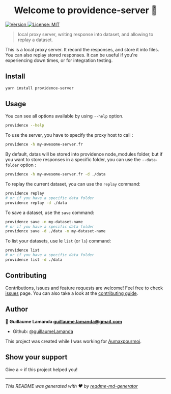 <h1 align="center">Welcome to providence-server 👋</h1>
<p>
  <a href="https://www.npmjs.com/package/providence-server" target="_blank">
    <img alt="Version" src="https://img.shields.io/npm/v/providence-server.svg">
  </a>
  <a href="#" target="_blank">
    <img alt="License: MIT" src="https://img.shields.io/badge/License-MIT-yellow.svg" />
  </a>
</p>

> local proxy server, writing response into dataset, and allowing to replay a dataset.

This is a local proxy server. It record the responses, and store it into files.
You can also replay stored responses. It can be useful if you're experiencing down times, or for integration testing.

## Install

```sh
yarn install providence-server
```

## Usage

You can see all options available by using `--help` option.

```sh
providence --help
```

To use the server, you have to specify the proxy host to call :

```sh
providence -h my-awesome-server.fr
```

By default, datas will be stored into providence node_modules folder,
but if you want to store responses in a specific folder, you can use the `--data-folder` option :

```sh
providence -h my-awesome-server.fr -d ./data
```

To replay the current dataset, you can use the `replay` command:

```sh
providence replay
# or if you have a specific data folder
providence replay -d ./data
```

To save a dataset, use the `save` command:

```sh
providence save -n my-dataset-name
# or if you have a specific data folder
providence save -d ./data -n my-dataset-name
```

To list your datasets, use le `list` (or `ls`) command:

```sh
providence list
# or if you have a specific data folder
providence list -d ./data
```

## Contributing

Contributions, issues and feature requests are welcome!
Feel free to check [issues](https://github.com/guillaumeLamanda/providence-server/issues) page. You can also take a look at the [contributing guide](./CONTRIBUTING.md).

## Author

👤 **Guillaume Lamanda <guillaume.lamanda@gmail.com>**

- Github: [@guillaumeLamanda](https://github.com/guillaumeLamanda)

This project was created while I was working for [Aumaxpourmoi](https://www.aumaxpourmoi.fr/).

## Show your support

Give a ⭐️ if this project helped you!

---

_This README was generated with ❤️ by [readme-md-generator](https://github.com/kefranabg/readme-md-generator)_
